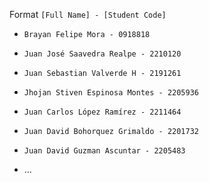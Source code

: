 
Format
`[Full Name] - [Student Code]`

- `Brayan Felipe Mora - 0918818`
- `Juan José Saavedra Realpe - 2210120`
- `Juan Sebastian Valverde H - 2191261`
- `Jhojan Stiven Espinosa Montes - 2205936`
- `Juan Carlos López Ramírez - 2211464`
- `Juan David Bohorquez Grimaldo - 2201732`
- `Juan David Guzman Ascuntar - 2205483`


- ...
